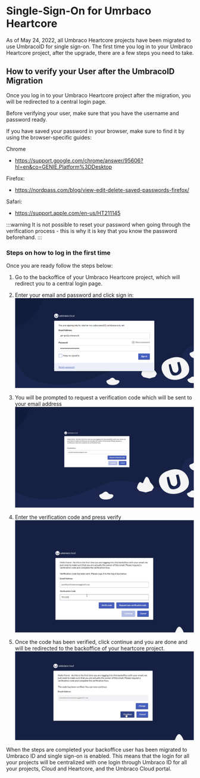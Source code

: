 # Single-Sign-On for Umrbaco Heartcore

As of May 24, 2022, all Umbraco Heartcore projects have been migrated to use UmbracoID for single sign-on. The first time you log in to your Umbraco Heartcore project, after the upgrade, there are a few steps you need to take.

## How to verify your User after the UmbracoID Migration

Once you log in to your Umbraco Heartcore project after the migration, you will be redirected to a central login page.

Before verifying your user, make sure that you have the username and password ready.

If you have saved your password in your browser, make sure to find it by using the browser-specific guides:

Chrome
- https://support.google.com/chrome/answer/95606?hl=en&co=GENIE.Platform%3DDesktop

Firefox:
- https://nordpass.com/blog/view-edit-delete-saved-passwords-firefox/

Safari:
- https://support.apple.com/en-us/HT211145

:::warning
It is not possible to reset your password when going through the verification process - this is why it is key that you know the password beforehand.
:::

### Steps on how to log in the first time

Once you are ready follow the steps below:

1. Go to the backoffice of your Umbraco Heartcore project, which will redirect you to a central login page.
3. Enter your email and password and click sign in:
![Login page](images/Login1.png)

4. You will be prompted to request a verification code which will be sent to your email address
![Login page](images/ssoHC1.png)

5. Enter the verification code and press verify
![Login page](images/ssoHC4.png)

6. Once the code has been verified, click continue and you are done and will be redirected to the backoffice of your heartcore project.
![Login page](images/ssoHC6.png)

When the steps are completed your backoffice user has been migrated to Umbraco ID and single sign-on is enabled. This means that the login for all your projects will be centralized with one login through Umbraco ID for all your projects, Cloud and Heartcore, and the Umbraco Cloud portal.
